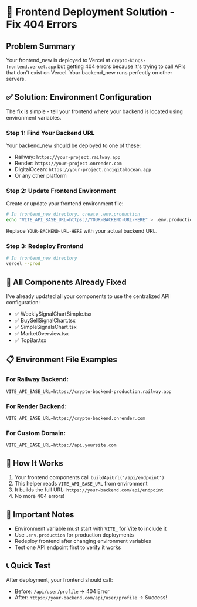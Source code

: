 # 🚀 Frontend Deployment Solution - Fix 404 Errors

## Problem Summary
Your frontend_new is deployed to Vercel at `crypto-kings-frontend.vercel.app` but getting 404 errors because it's trying to call APIs that don't exist on Vercel. Your backend_new runs perfectly on other servers.

## ✅ Solution: Environment Configuration

The fix is simple - tell your frontend where your backend is located using environment variables.

### Step 1: Find Your Backend URL
Your backend_new should be deployed to one of these:
- Railway: `https://your-project.railway.app`  
- Render: `https://your-project.onrender.com`
- DigitalOcean: `https://your-project.ondigitalocean.app`
- Or any other platform

### Step 2: Update Frontend Environment
Create or update your frontend environment file:

```bash
# In frontend_new directory, create .env.production
echo "VITE_API_BASE_URL=https://YOUR-BACKEND-URL-HERE" > .env.production
```

Replace `YOUR-BACKEND-URL-HERE` with your actual backend URL.

### Step 3: Redeploy Frontend
```bash
# In frontend_new directory  
vercel --prod
```

## 🔧 All Components Already Fixed
I've already updated all your components to use the centralized API configuration:

- ✅ WeeklySignalChartSimple.tsx
- ✅ BuySellSignalChart.tsx  
- ✅ SimpleSignalsChart.tsx
- ✅ MarketOverview.tsx
- ✅ TopBar.tsx

## 📋 Environment File Examples

### For Railway Backend:
```env
VITE_API_BASE_URL=https://crypto-backend-production.railway.app
```

### For Render Backend:
```env  
VITE_API_BASE_URL=https://crypto-backend.onrender.com
```

### For Custom Domain:
```env
VITE_API_BASE_URL=https://api.yoursite.com
```

## 🎯 How It Works
1. Your frontend components call `buildApiUrl('/api/endpoint')`
2. This helper reads `VITE_API_BASE_URL` from environment
3. It builds the full URL: `https://your-backend.com/api/endpoint`
4. No more 404 errors!

## 🚨 Important Notes
- Environment variable must start with `VITE_` for Vite to include it
- Use `.env.production` for production deployments
- Redeploy frontend after changing environment variables
- Test one API endpoint first to verify it works

## 📞 Quick Test
After deployment, your frontend should call:
- Before: `/api/user/profile` → 404 Error
- After: `https://your-backend.com/api/user/profile` → Success!